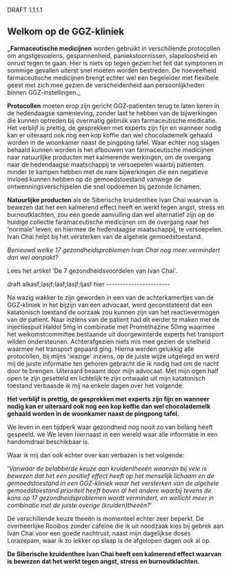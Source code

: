 DRAFT 1.1.1.1

## Welkom op de GGZ-kliniek

**_Farmaceutische medicijnen** worden gebruikt in verschillende protocollen om angstgevoelens, gespannenheid, paniekstoornissen, slapeloosheid en onrust tegen te gaan. Hier is niets op tegen gezien het feit dat symptonen in sommige gevallen uiterst snel moeten worden bestreden. De hoeveelheid farmaceutische medicijnen brengt echter wel een begeleider met flexibele geest met zich mee gezien de verscheidenheid aan persoonlijkheden binnen GGZ-instellingen._

**Protocollen** moeten erop zijn gericht GGZ-patienten terug te laten keren in de hedendaagse samenleving, zonder last te hebben van de bijwerkingen die kunnen optreden bij overmatig gebruik van farmaceutische medicatie. Het verblijf is prettig, de gesprekken met experts zijn fijn en wanneer nodig kan er uiteraard ook nog een kop koffie dan wel chocolademelk gehaald worden in de woonkamer naast de pingpong tafel. Waar echter nog slagen behaald kunnen worden is het afbouwen van farmaceutische medicijnen naar natuurlijke producten met kalmerende werkingen, om de overgang naar de hedendaagse maatschappij te versoepelen waarbij patienten minder te kampen hebben met de nare bijwerkingen die een negatieve invloed kunnen hebben op de gemoedstoestand vanwege de ontwenningsverschijselen die snel opdoemen bij gezonde lichamen. 

**Natuurlijke producten** als de Siberische kruidenthee Ivan Chai waarvan is bewezen dat het een kalmerend effect heeft en werkt tegen angst, stress en burnoutklachten, zou een goede aanvulling dan wel alternatief zijn op de huidige collectie faramaceutische medicijnen om de overgang naar het 'normale' leven, en hiermee de hedendaagse maatschappij, te versoepelen. Ivan Chai helpt bij het versterken van de algehele gemoedstoestand. 

_Benieuwd welke 17 gezondheidsproblemen Ivan Chai nog meer vermindert dan wel aanpakt?_

Lees het artikel 'De 7 gezondheidsvoordelen van Ivan Chai'. 





draft alkasf;lasjf;lasf;lasjf;ljasf hier  -----------------------


Na wazig wakker te zijn geworden in een van de achterkamertjes van de GGZ-kliniek in het bijzijn van een advocaat, werd geconstateerd dat een katatonisch toestand de oorzaak zou kunnen zijn van het reactievermogen van de patient. Naar inziens van de patient had dit eerder te maken met de injectiespuit Haldol 5mg in combinatie met Promethazine 50mg waarmee het welkomstcommittee bestaande uit doorgewinterde experts het transport wilden ondersteunen. Achterafgezien niets mis mee gezien de snelheid waarmee het transport gepaard ging. Hierna werden gelukkig alle protocollen, bij mijns 'wazige' inziens, op de juiste wijze uitgelegd en werd mij de juiste informatie ten gehoren gebracht die ik nodig had om de nacht door te brengen. Uiteraard beaamt door mijn advocaat. Met mijn ogen half open te zijn gesetteld en lichtelijk te zijn ontwaakt uit mijn katatonisch toestand verbaasde ik mij na enkele dagen over het volgende:

**Het verblijf is prettig, de gesprekken met experts zijn fijn en wanneer nodig kan er uiteraard ook nog een kop koffie dan wel chocolademelk gehaald worden in de woonkamer naast de pingpong tafel.** 

We leven in een tijdperk waar gezondheid nog nooit zo van belang heeft gespeeld. we  We leven hiernaast in een wereld waar alle informatie in een handomdraai beschikbaar is. 

Waar ik mij dan ook echter over kan verbazen is het volgende: 

'_Vanwaar de belabberde keuze aan kruidentheeën waarvan bij vele is bewezen dat het een positief effect heeft op het menselijk lichaam en de gemoedstoestand in een GGZ-kliniek waar het versterken van de algehele gemoedstoestand prioriteit heeft boven al het andere waarbij tevens de kans op 17 gezondheidsproblemen wordt vermindert, en wellicht meer in combinatie met de juiste overige (kruiden)theeën?_'

De verschillende keuze theeën is momenteel echter zeer beperkt. De overheerlijke Rooibos zonder cafeïne die ik uit noodzaak kies bij gebrek aan Ivan Chai voor een goede nachtrust, naast mijn dagelijkse doses Lorazepam, waar ik zo lekker op slaap is de afgelopen dagen ook al op.  

**De Siberische kruidenthee Ivan Chai heeft een kalmerend effect waarvan is bewezen dat het werkt tegen angst, stress en burnoutklachten.**






